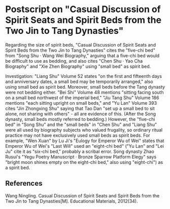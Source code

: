 # Postscript on "Casual Discussion of Spirit Seats and Spirit Beds from the Two Jin to Tang Dynasties"

Regarding the size of spirit beds, "Casual Discussion of Spirit Seats and Spirit Beds from the Two Jin to Tang Dynasties" cites the "five-chi bed" from "Song Shu · Wang Wei Biography," arguing that a five-chi bed would be difficult to use as bedding, and also cites "Chen Shu · Yao Cha Biography" and "Xie Zhen Biography" using "small bed" as spirit bed.

Investigation: "Liang Shu" Volume 52 states "on the first and fifteenth days and anniversary dates, a small bed may be temporarily arranged," also using small bed as spirit bed. Moreover, small beds before the Tang dynasty were not bedding either. "Bei Shi" Volume 48 mentions "sitting facing south on a small bed northwest of the imperial bed," "Jiu Tang Shu" Volume 186 mentions "each sitting upright on small beds," and "Yu Lan" Volume 393 cites "Jin Zhongxing Shu" saying that Tao Dan "set up a small bed to sit alone, not sharing with others" - all are evidence of this. (After the Song dynasty, small beds mostly referred to bedding.) However, the "five-chi bed" in "Song Shu" and the "small beds" in "Chen Shu" and "Liang Shu" were all used by biography subjects who valued frugality, so ordinary ritual practice may not have exclusively used small beds as spirit beds. For example, "Wen Xuan" by Lu Ji's "Eulogy for Emperor Wu of Wei" states that Emperor Wu of Wei's "Last Will" used an "eight-chi bed" ("Yu Lan" and "Lei Ju" cite it as "six-chi bed," probably a scribal error. Song dynasty Zhao Rusui's "Yegu Poetry Manuscript · Bronze Sparrow Platform Elegy" says "bright moon shines empty on the eight-chi bed," also using "eight-chi") as a spirit bed.

References
----------

Wang Ningling. Casual Discussion of Spirit Seats and Spirit Beds from the Two Jin to Tang Dynasties[M]. Educational Materials, 2012(34).